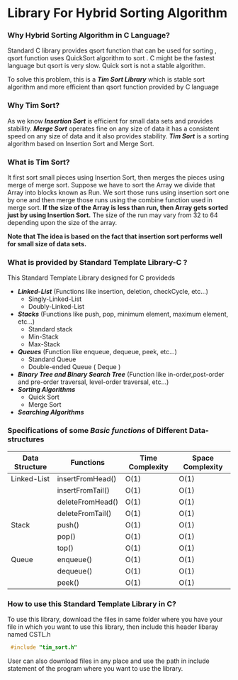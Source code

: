 # Library For Hybrid Sorting Algorithm

### Why Hybrid Sorting Algorithm in C Language? 
Standard C library provides qsort function that can be used for sorting , qsort function uses QuickSort algorithm to sort . C might be the fastest language but qsort is very slow. Quick sort is not a stable algorithm.

To solve this problem, this is a ***Tim Sort Library*** which is stable sort algorithm and more efficient than qsort function provided by C language

### Why Tim Sort?
As we know ***Insertion Sort*** is efficient for small data sets and provides stability. ***Merge Sort***  operates fine on any size of data it has a consistent speed on any size of data and it also provides stability. ***Tim Sort*** is a sorting algorithm based on Insertion Sort and Merge Sort.

### What is Tim Sort?
It first sort small pieces using Insertion Sort, then merges the pieces using merge of merge sort. Suppose we have to sort the Array we divide that Array into blocks known as Run. We sort those runs using insertion sort one by one and then merge those runs using the combine function used in merge sort. **If the size of the Array is less than run, then Array gets sorted just by using Insertion Sort.** The size of the run may vary from 32 to 64 depending upon the size of the array. 


**Note that The idea is based on the fact that insertion sort performs well for small size of data sets.**


### What is provided by Standard Template Library-C ?
This Standard Template Library designed for C provideds
* ***Linked-List*** (Functions like insertion, deletion, checkCycle, etc...) 
  * Singly-Linked-List
  * Doubly-Linked-List
* ***Stacks*** (Functions like push, pop, minimum element, maximum element, etc...)
  * Standard stack
  * Min-Stack
  * Max-Stack
* ***Queues*** (Function like enqueue, dequeue, peek, etc...) 
  * Standard Queue
  * Double-ended Queue ( Deque )
* ***Binary Tree and Binary Search Tree*** (Function like in-order,post-order and pre-order traversal, level-order traversal, etc...)
* ***Sorting Algorithms***
  * Quick Sort
  * Merge Sort
* ***Searching Algorithms***

### Specifications of some ***Basic functions*** of Different Data-structures
| Data Structure | Functions | Time Complexity | Space Complexity |
|----------------|-----------|-----------------|------------------|
|Linked-List| insertFromHead() | O(1) | O(1) |
|           | insertFromTail() | O(1) | O(1) |
|           | deleteFromHead() | O(1) | O(1) |
|           | deleteFromTail() | O(1) | O(1) |
|   Stack   |      push()      | O(1) | O(1) |
|           |      pop()       | O(1) | O(1) |
|           |      top()       | O(1) | O(1) |
|   Queue   |    enqueue()     | O(1) | O(1) |
|           |    dequeue()     | O(1) | O(1) |
|           |    peek()        | O(1) | O(1) |

### How to use this Standard Template Library in C?
To use this library, download the files in same folder where you have your file in which you want to use this library, then include this header libaray named CSTL.h
```C
 #include "tim_sort.h"
```
User can also download files in any place and use the path in include statement of the program where you want to use the library.

